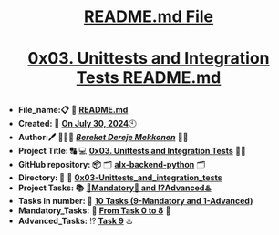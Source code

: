 <H1 align="center", height="1500"> <ins> README.md File </ins> </H1>
<H1 align="center"> <ins> 0x03. Unittests and Integration Tests README.md</ins> </H1>

##

* **File_name:📋** 📖 [**README.md**](https://github.com/BekiHabesha/alx-backend-python/tree/master/0x03-Unittests_and_integration_tests/README.md)
* **Created: 📅** <ins>**On July 30, 2024**</ins>🕙
* **Author:🖊️** 👨🏻‍💻 [***Bereket Dereje Mekkonen***](https://intranet.alxswe.com/users/BereketDerejeMekkonen) 🧑‍💻
* **Project Title: 🔠**  💻 [**0x03. Unittests and Integration Tests**](https://intranet.alxswe.com/projects/1237) 📝🔡
* **GitHub repository: 📦** 🗂 [**alx-backend-python**](https://github.com/BekiHabesha/alx-backend-python) 🗂
* **Directory: 💼** 📂 [**0x03-Unittests_and_integration_tests**](https://github.com/BekiHabesha/alx-backend-python/tree/master/0x03-Unittests_and_integration_tests)
* **Project Tasks: 📚** <ins>**💯Mandatory💯 and ⁉️Advanced♨️**</ins>
* **Tasks in number: 🔢** <ins>**10 Tasks (9-Mandatory and 1-Advanced)**</ins>
* **Mandatory_Tasks:** 💯 <ins>**From Task 0 to 8**</ins> 💯
* **Advanced_Tasks:** ⁉️ <ins>**Task 9**</ins> ♨️

###
